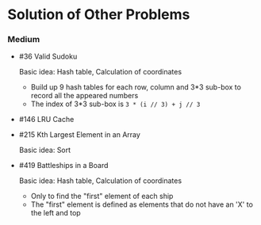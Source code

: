 # Solution of Other Problems

### Medium

- \#36 Valid Sudoku

  Basic idea: Hash table, Calculation of coordinates

  - Build up 9 hash tables for each row, column and 3\*3 sub-box to record all the appeared numbers
  - The index of 3\*3 sub-box is `3 * (i // 3) + j // 3`

- \#146 LRU Cache

- \#215 Kth Largest Element in an Array

  Basic idea: Sort

- \#419 Battleships in a Board

  Basic idea: Hash table, Calculation of coordinates

  - Only to find the "first" element of each ship
  - The "first" element is defined as elements that do not have an 'X' to the left and top